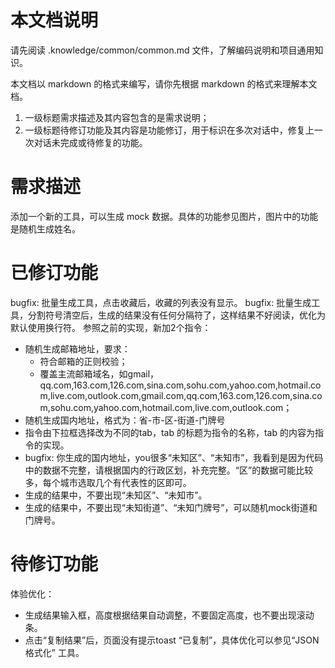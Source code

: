 # 本文档说明

请先阅读 .knowledge/common/common.md 文件，了解编码说明和项目通用知识。

本文档以 markdown 的格式来编写，请你先根据 markdown 的格式来理解本文档。

1. 一级标题需求描述及其内容包含的是需求说明；
2. 一级标题待修订功能及其内容是功能修订，用于标识在多次对话中，修复上一次对话未完成或待修复的功能。

# 需求描述
添加一个新的工具，可以生成 mock 数据。具体的功能参见图片，图片中的功能是随机生成姓名。

# 已修订功能
bugfix: 批量生成工具，点击收藏后，收藏的列表没有显示。
bugfix: 批量生成工具，分割符号清空后，生成的结果没有任何分隔符了，这样结果不好阅读，优化为默认使用换行符。
参照之前的实现，新加2个指令：
- 随机生成邮箱地址，要求：
    - 符合邮箱的正则校验；
    - 覆盖主流邮箱域名，如gmail，qq.com,163.com,126.com,sina.com,sohu.com,yahoo.com,hotmail.com,live.com,outlook.com,gmail.com,qq.com,163.com,126.com,sina.com,sohu.com,yahoo.com,hotmail.com,live.com,outlook.com；
- 随机生成国内地址，格式为：省-市-区-街道-门牌号
- 指令由下拉框选择改为不同的tab，tab 的标题为指令的名称，tab 的内容为指令的实现。
- bugfix: 你生成的国内地址，you很多“未知区”、“未知市”，我看到是因为代码中的数据不完整，请根据国内的行政区划，补充完整。“区”的数据可能比较多，每个城市选取几个有代表性的区即可。
- 生成的结果中，不要出现“未知区”、“未知市”。
- 生成的结果中，不要出现“未知街道”、“未知门牌号”，可以随机mock街道和门牌号。
# 待修订功能
体验优化：
- 生成结果输入框，高度根据结果自动调整，不要固定高度，也不要出现滚动条。
- 点击“复制结果”后，页面没有提示toast “已复制”，具体优化可以参见“JSON格式化” 工具。
